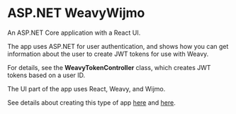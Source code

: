 ﻿# ASP.NET WeavyWijmo
An ASP.NET Core application with a React UI.

The app uses ASP.NET for user authentication, and shows how you
can get information about the user to create JWT tokens for use
with Weavy.

For details, see the **WeavyTokenController** class, which 
creates JWT tokens based on a user ID.

The UI part of the app uses React, Weavy, and Wijmo.

See details about creating this type of app
[here](https://docs.microsoft.com/en-us/aspnet/core/client-side/spa/react?view=aspnetcore-6.0&tabs=visual-studio)
and
[here](https://alexcodetuts.com/2020/01/26/asp-net-core-3-1-with-react-user-authentication-and-registration).

